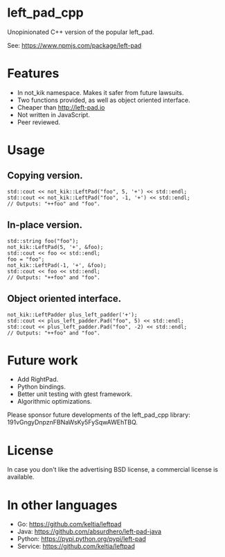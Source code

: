 # left_pad_cpp

Unopinionated C++ version of the popular left_pad.

See: https://www.npmjs.com/package/left-pad

# Features

* In not_kik namespace. Makes it safer from future lawsuits.
* Two functions provided, as well as object oriented interface.
* Cheaper than http://left-pad.io
* Not written in JavaScript.
* Peer reviewed.

# Usage 


## Copying version.

    std::cout << not_kik::LeftPad("foo", 5, '+') << std::endl;
    std::cout << not_kik::LeftPad("foo", -1, '+') << std::endl;
    // Outputs: "++foo" and "foo".

## In-place version.

    std::string foo("foo");
    not_kik::LeftPad(5, '+', &foo);
    std::cout << foo << std::endl;
    foo = "foo";
    not_kik::LeftPad(-1, '+', &foo);
    std::cout << foo << std::endl;
    // Outputs: "++foo" and "foo".

## Object oriented interface.

    not_kik::LeftPadder plus_left_padder('+');
    std::cout << plus_left_padder.Pad("foo", 5) << std::endl;
    std::cout << plus_left_padder.Pad("foo", -2) << std::endl;
    // Outputs: "++foo" and "foo".

# Future work

* Add RightPad.
* Python bindings.
* Better unit testing with gtest framework.
* Algorithmic optimizations.

Please sponsor future developments of the left_pad_cpp library: 191vGngyDnpznFBNaWsKy5FySqwAWEhTBQ.

# License

In case you don't like the advertising BSD license, a commercial license is available.

# In other languages

* Go: https://github.com/keltia/leftpad
* Java: https://github.com/absurdhero/left-pad-java
* Python: https://pypi.python.org/pypi/left-pad
* Service: https://github.com/keltia/leftpad

